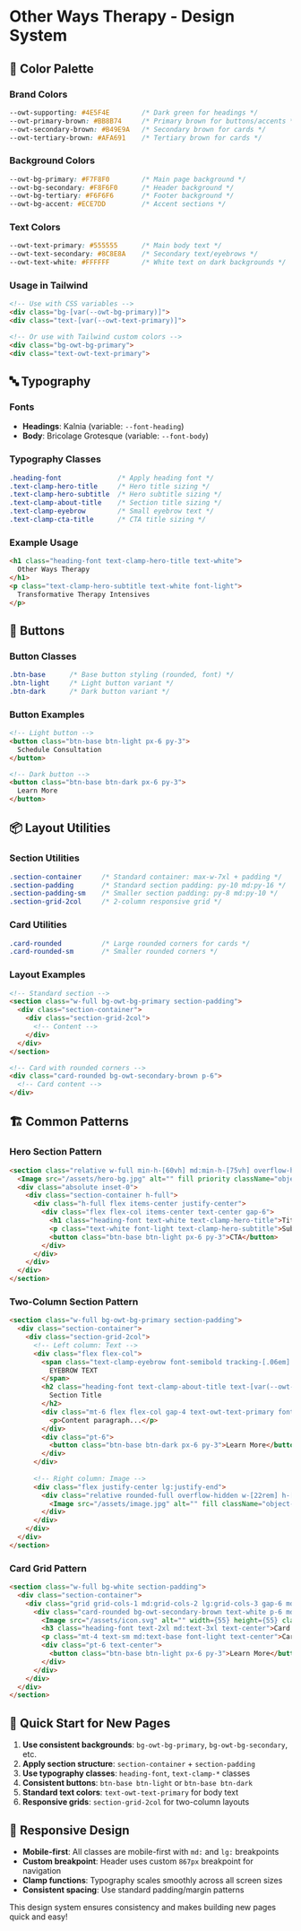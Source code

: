 # Other Ways Therapy - Design System

## 🎨 Color Palette

### Brand Colors
```css
--owt-supporting: #4E5F4E        /* Dark green for headings */
--owt-primary-brown: #BB8B74     /* Primary brown for buttons/accents */
--owt-secondary-brown: #B49E9A   /* Secondary brown for cards */
--owt-tertiary-brown: #AFA691    /* Tertiary brown for cards */
```

### Background Colors
```css
--owt-bg-primary: #F7F8F0        /* Main page background */
--owt-bg-secondary: #F8F6F0      /* Header background */
--owt-bg-tertiary: #F6F6F6       /* Footer background */
--owt-bg-accent: #ECE7DD         /* Accent sections */
```

### Text Colors
```css
--owt-text-primary: #555555      /* Main body text */
--owt-text-secondary: #8C8E8A    /* Secondary text/eyebrows */
--owt-text-white: #FFFFFF        /* White text on dark backgrounds */
```

### Usage in Tailwind
```html
<!-- Use with CSS variables -->
<div class="bg-[var(--owt-bg-primary)]">
<div class="text-[var(--owt-text-primary)]">

<!-- Or use with Tailwind custom colors -->
<div class="bg-owt-bg-primary">
<div class="text-owt-text-primary">
```

## 🔤 Typography

### Fonts
- **Headings**: Kalnia (variable: `--font-heading`)
- **Body**: Bricolage Grotesque (variable: `--font-body`)

### Typography Classes
```css
.heading-font              /* Apply heading font */
.text-clamp-hero-title     /* Hero title sizing */
.text-clamp-hero-subtitle  /* Hero subtitle sizing */
.text-clamp-about-title    /* Section title sizing */
.text-clamp-eyebrow        /* Small eyebrow text */
.text-clamp-cta-title      /* CTA title sizing */
```

### Example Usage
```html
<h1 class="heading-font text-clamp-hero-title text-white">
  Other Ways Therapy
</h1>
<p class="text-clamp-hero-subtitle text-white font-light">
  Transformative Therapy Intensives
</p>
```

## 🔘 Buttons

### Button Classes
```css
.btn-base      /* Base button styling (rounded, font) */
.btn-light     /* Light button variant */
.btn-dark      /* Dark button variant */
```

### Button Examples
```html
<!-- Light button -->
<button class="btn-base btn-light px-6 py-3">
  Schedule Consultation
</button>

<!-- Dark button -->
<button class="btn-base btn-dark px-6 py-3">
  Learn More
</button>
```

## 📦 Layout Utilities

### Section Utilities
```css
.section-container     /* Standard container: max-w-7xl + padding */
.section-padding       /* Standard section padding: py-10 md:py-16 */
.section-padding-sm    /* Smaller section padding: py-8 md:py-10 */
.section-grid-2col     /* 2-column responsive grid */
```

### Card Utilities
```css
.card-rounded          /* Large rounded corners for cards */
.card-rounded-sm       /* Smaller rounded corners */
```

### Layout Examples
```html
<!-- Standard section -->
<section class="w-full bg-owt-bg-primary section-padding">
  <div class="section-container">
    <div class="section-grid-2col">
      <!-- Content -->
    </div>
  </div>
</section>

<!-- Card with rounded corners -->
<div class="card-rounded bg-owt-secondary-brown p-6">
  <!-- Card content -->
</div>
```

## 🏗️ Common Patterns

### Hero Section Pattern
```html
<section class="relative w-full min-h-[60vh] md:min-h-[75vh] overflow-hidden rounded-b-[100px]">
  <Image src="/assets/hero-bg.jpg" alt="" fill priority className="object-cover" />
  <div class="absolute inset-0">
    <div class="section-container h-full">
      <div class="h-full flex items-center justify-center">
        <div class="flex flex-col items-center text-center gap-6">
          <h1 class="heading-font text-white text-clamp-hero-title">Title</h1>
          <p class="text-white font-light text-clamp-hero-subtitle">Subtitle</p>
          <button class="btn-base btn-light px-6 py-3">CTA</button>
        </div>
      </div>
    </div>
  </div>
</section>
```

### Two-Column Section Pattern
```html
<section class="w-full bg-owt-bg-primary section-padding">
  <div class="section-container">
    <div class="section-grid-2col">
      <!-- Left column: Text -->
      <div class="flex flex-col">
        <span class="text-clamp-eyebrow font-semibold tracking-[.06em] text-owt-text-secondary mb-4">
          EYEBROW TEXT
        </span>
        <h2 class="heading-font text-clamp-about-title text-[var(--owt-supporting)]">
          Section Title
        </h2>
        <div class="mt-6 flex flex-col gap-4 text-owt-text-primary font-light">
          <p>Content paragraph...</p>
        </div>
        <div class="pt-6">
          <button class="btn-base btn-dark px-6 py-3">Learn More</button>
        </div>
      </div>
      
      <!-- Right column: Image -->
      <div class="flex justify-center lg:justify-end">
        <div class="relative rounded-full overflow-hidden w-[22rem] h-[22rem] md:w-[32rem] md:h-[32rem]">
          <Image src="/assets/image.jpg" alt="" fill className="object-cover" />
        </div>
      </div>
    </div>
  </div>
</section>
```

### Card Grid Pattern
```html
<section class="w-full bg-white section-padding">
  <div class="section-container">
    <div class="grid grid-cols-1 md:grid-cols-2 lg:grid-cols-3 gap-6 md:gap-8">
      <div class="card-rounded bg-owt-secondary-brown text-white p-6 md:p-8">
        <Image src="/assets/icon.svg" alt="" width={55} height={55} className="mb-4 mx-auto" />
        <h3 class="heading-font text-2xl md:text-3xl text-center">Card Title</h3>
        <p class="mt-4 text-sm md:text-base font-light text-center">Card content...</p>
        <div class="pt-6 text-center">
          <button class="btn-base btn-light px-6 py-3">Learn More</button>
        </div>
      </div>
    </div>
  </div>
</section>
```

## 🎯 Quick Start for New Pages

1. **Use consistent backgrounds**: `bg-owt-bg-primary`, `bg-owt-bg-secondary`, etc.
2. **Apply section structure**: `section-container` + `section-padding`
3. **Use typography classes**: `heading-font`, `text-clamp-*` classes
4. **Consistent buttons**: `btn-base btn-light` or `btn-base btn-dark`
5. **Standard text colors**: `text-owt-text-primary` for body text
6. **Responsive grids**: `section-grid-2col` for two-column layouts

## 📱 Responsive Design

- **Mobile-first**: All classes are mobile-first with `md:` and `lg:` breakpoints
- **Custom breakpoint**: Header uses custom `867px` breakpoint for navigation
- **Clamp functions**: Typography scales smoothly across all screen sizes
- **Consistent spacing**: Use standard padding/margin patterns

This design system ensures consistency and makes building new pages quick and easy!

